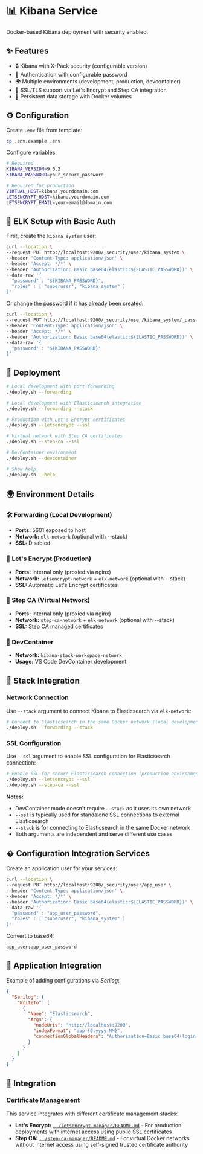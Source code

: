 # 📊 Kibana Service

Docker-based Kibana deployment with security enabled.

## ✨ Features

- 🔒 Kibana with X-Pack security (configurable version)
- 🔑 Authentication with configurable password
- 🌍 Multiple environments (development, production, devcontainer)
- 🔐 SSL/TLS support via Let's Encrypt and Step CA integration
- 💾 Persistent data storage with Docker volumes

## ⚙️ Configuration

Create `.env` file from template:

```sh
cp .env.example .env
```

Configure variables:

```sh
# Required
KIBANA_VERSION=9.0.2
KIBANA_PASSWORD=your_secure_password

# Required for production
VIRTUAL_HOST=kibana.yourdomain.com
LETSENCRYPT_HOST=kibana.yourdomain.com
LETSENCRYPT_EMAIL=your-email@domain.com
```

## 🔐 ELK Setup with Basic Auth

First, create the `kibana_system` user:

```sh
curl --location \
--request PUT http://localhost:9200/_security/user/kibana_system \
--header 'Content-Type: application/json' \
--header 'Accept: */*' \
--header 'Authorization: Basic base64(elastic:${ELASTIC_PASSWORD})' \
--data-raw '{
  "password" : "${KIBANA_PASSWORD}",
  "roles" : [ "superuser", "kibana_system" ]
}'
```

Or change the password if it has already been created:

```sh
curl --location \
--request PUT http://localhost:9200/_security/user/kibana_system/_password \
--header 'Content-Type: application/json' \
--header 'Accept: */*' \
--header 'Authorization: Basic base64(elastic:${ELASTIC_PASSWORD})' \
--data-raw '{
  "password" : "${KIBANA_PASSWORD}"
}'
```

## 🚀 Deployment

```sh
# Local development with port forwarding
./deploy.sh --forwarding

# Local development with Elasticsearch integration
./deploy.sh --forwarding --stack

# Production with Let's Encrypt certificates
./deploy.sh --letsencrypt --ssl

# Virtual network with Step CA certificates
./deploy.sh --step-ca --ssl

# DevContainer environment
./deploy.sh --devcontainer

# Show help
./deploy.sh --help
```

## 🌍 Environment Details

### 🛠️ Forwarding (Local Development)

- **Ports:** 5601 exposed to host
- **Network:** `elk-network` (optional with --stack)
- **SSL:** Disabled

### 🔐 Let's Encrypt (Production)

- **Ports:** Internal only (proxied via nginx)
- **Network:** `letsencrypt-network` + `elk-network` (optional with --stack)
- **SSL:** Automatic Let's Encrypt certificates

### 🏢 Step CA (Virtual Network)

- **Ports:** Internal only (proxied via nginx)
- **Network:** `step-ca-network` + `elk-network` (optional with --stack)
- **SSL:** Step CA managed certificates

### 🐳 DevContainer

- **Network:** `kibana-stack-workspace-network`
- **Usage:** VS Code DevContainer development

## 🔗 Stack Integration

### Network Connection

Use `--stack` argument to connect Kibana to Elasticsearch via `elk-network`:

```sh
# Connect to Elasticsearch in the same Docker network (local development)
./deploy.sh --forwarding --stack
```

### SSL Configuration

Use `--ssl` argument to enable SSL configuration for Elasticsearch connection:

```sh
# Enable SSL for secure Elasticsearch connection (production environments)
./deploy.sh --letsencrypt --ssl
./deploy.sh --step-ca --ssl
```

**Notes:**

- DevContainer mode doesn't require `--stack` as it uses its own network
- `--ssl` is typically used for standalone SSL connections to external Elasticsearch
- `--stack` is for connecting to Elasticsearch in the same Docker network
- Both arguments are independent and serve different use cases

## � Configuration Integration Services

Create an application user for your services:

```sh
curl --location \
--request PUT http://localhost:9200/_security/user/app_user \
--header 'Content-Type: application/json' \
--header 'Accept: */*' \
--header 'Authorization: Basic base64(elastic:${ELASTIC_PASSWORD})' \
--data-raw '{
  "password" : "app_user_password",
  "roles" : [ "superuser", "kibana_system" ]
}'
```

Convert to base64:

```sh
app_user:app_user_password
```

## 📝 Application Integration

Example of adding configurations via *Serilog*:

```json
{
  "Serilog": {
    "WriteTo": [
      {
        "Name": "Elasticsearch",
        "Args": {
          "nodeUris": "http://localhost:9200",
          "indexFormat": "app-{0:yyyy.MM}",
          "connectionGlobalHeaders": "Authorization=Basic base64(login:password)"
        }
      }
    ]
  }
}
```

## 🔗 Integration

### Certificate Management

This service integrates with different certificate management stacks:

- **Let's Encrypt:** [`../letsencrypt-manager/README.md`](../letsencrypt-manager/README.md) - For production deployments with internet access using public SSL certificates
- **Step CA:** [`../step-ca-manager/README.md`](../step-ca-manager/README.md) - For virtual Docker networks without internet access using self-signed trusted certificate authority
